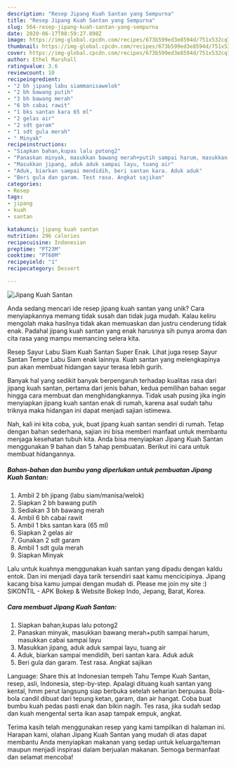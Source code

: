 ```yaml
---
description: "Resep Jipang Kuah Santan yang Sempurna"
title: "Resep Jipang Kuah Santan yang Sempurna"
slug: 564-resep-jipang-kuah-santan-yang-sempurna
date: 2020-06-17T08:59:27.898Z
image: https://img-global.cpcdn.com/recipes/673b599ed3e8594d/751x532cq70/jipang-kuah-santan-foto-resep-utama.jpg
thumbnail: https://img-global.cpcdn.com/recipes/673b599ed3e8594d/751x532cq70/jipang-kuah-santan-foto-resep-utama.jpg
cover: https://img-global.cpcdn.com/recipes/673b599ed3e8594d/751x532cq70/jipang-kuah-santan-foto-resep-utama.jpg
author: Ethel Marshall
ratingvalue: 3.6
reviewcount: 10
recipeingredient:
- "2 bh jipang labu siammanisawelok"
- "2 bh bawang putih"
- "3 bh bawang merah"
- "6 bh cabai rawit"
- "1 bks santan kara 65 ml"
- "2 gelas air"
- "2 sdt garam"
- "1 sdt gula merah"
- " Minyak"
recipeinstructions:
- "Siapkan bahan,kupas lalu potong2"
- "Panaskan minyak, masukkan bawang merah+putih sampai harum, masukkan cabai sampai layu"
- "Masukkan jipang, aduk aduk sampai layu, tuang air"
- "Aduk, biarkan sampai mendidih, beri santan kara. Aduk aduk"
- "Beri gula dan garam. Test rasa. Angkat sajikan"
categories:
- Resep
tags:
- jipang
- kuah
- santan

katakunci: jipang kuah santan 
nutrition: 296 calories
recipecuisine: Indonesian
preptime: "PT23M"
cooktime: "PT60M"
recipeyield: "1"
recipecategory: Dessert

---
```



![Jipang Kuah Santan](https://img-global.cpcdn.com/recipes/673b599ed3e8594d/751x532cq70/jipang-kuah-santan-foto-resep-utama.jpg)

Anda sedang mencari ide resep jipang kuah santan yang unik? Cara menyiapkannya memang tidak susah dan tidak juga mudah. Kalau keliru mengolah maka hasilnya tidak akan memuaskan dan justru cenderung tidak enak. Padahal jipang kuah santan yang enak harusnya sih punya aroma dan cita rasa yang mampu memancing selera kita.

Resep Sayur Labu Siam Kuah Santan Super Enak. Lihat juga resep Sayur Santan Tempe Labu Siam enak lainnya. Kuah santan yang melengkapinya pun akan membuat hidangan sayur terasa lebih gurih.

Banyak hal yang sedikit banyak berpengaruh terhadap kualitas rasa dari jipang kuah santan, pertama dari jenis bahan, kedua pemilihan bahan segar hingga cara membuat dan menghidangkannya. Tidak usah pusing jika ingin menyiapkan jipang kuah santan enak di rumah, karena asal sudah tahu triknya maka hidangan ini dapat menjadi sajian istimewa.


Nah, kali ini kita coba, yuk, buat jipang kuah santan sendiri di rumah. Tetap dengan bahan sederhana, sajian ini bisa memberi manfaat untuk membantu menjaga kesehatan tubuh kita. Anda bisa menyiapkan Jipang Kuah Santan menggunakan 9 bahan dan 5 tahap pembuatan. Berikut ini cara untuk membuat hidangannya.

<!--inarticleads1-->

##### Bahan-bahan dan bumbu yang diperlukan untuk pembuatan Jipang Kuah Santan:

1. Ambil 2 bh jipang (labu siam/manisa/welok)
1. Siapkan 2 bh bawang putih
1. Sediakan 3 bh bawang merah
1. Ambil 6 bh cabai rawit
1. Ambil 1 bks santan kara (65 ml)
1. Siapkan 2 gelas air
1. Gunakan 2 sdt garam
1. Ambil 1 sdt gula merah
1. Siapkan  Minyak


Lalu untuk kuahnya menggunakan kuah santan yang dipadu dengan kaldu entok. Dan ini menjadi daya tarik tersendiri saat kamu mencicipinya. Jipang kacang bisa kamu jumpai dengan mudah di. Please me join my site :) SIKONTIL - APK Bokep &amp; Website Bokep Indo, Jepang, Barat, Korea. 

<!--inarticleads2-->

##### Cara membuat Jipang Kuah Santan:

1. Siapkan bahan,kupas lalu potong2
1. Panaskan minyak, masukkan bawang merah+putih sampai harum, masukkan cabai sampai layu
1. Masukkan jipang, aduk aduk sampai layu, tuang air
1. Aduk, biarkan sampai mendidih, beri santan kara. Aduk aduk
1. Beri gula dan garam. Test rasa. Angkat sajikan


Language: Share this at Indonesian tempeh Tahu Tempe Kuah Santan, resep, asli, Indonesia, step-by-step. Apalagi dituang kuah santan yang kental, hmm perut langsung siap berbuka setelah seharian berpuasa. Bola-bola candil dibuat dari tepung ketan, garam, dan air hangat. Coba buat bumbu kuah pedas pasti enak dan bikin nagih. Tes rasa, jika sudah sedap dan kuah mengental serta ikan asap tampak empuk, angkat. 

Terima kasih telah menggunakan resep yang kami tampilkan di halaman ini. Harapan kami, olahan Jipang Kuah Santan yang mudah di atas dapat membantu Anda menyiapkan makanan yang sedap untuk keluarga/teman maupun menjadi inspirasi dalam berjualan makanan. Semoga bermanfaat dan selamat mencoba!
